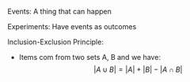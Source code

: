 Events: A thing that can happen

Experiments: Have events as outcomes

Inclusion-Exclusion Principle:
  - Items com from two sets A, B and we have:
  $$|A \cup B| = |A| + |B| - |A \cap B|$$
  
